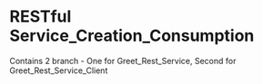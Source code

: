# RESTful Service_Creation_Consumption
Contains 2 branch - One for Greet_Rest_Service, Second for Greet_Rest_Service_Client
